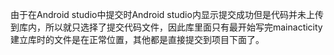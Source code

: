 由于在Android studio中提交时Android studio内显示提交成功但是代码并未上传到库内，所以就只选择了提交代码文件，因此库里面只有最开始写完mainacticity建立库时的文件是在正常位置，其他都是直接提交到项目下面了。
